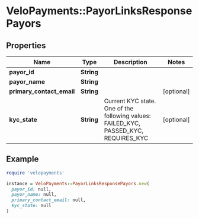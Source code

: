 # VeloPayments::PayorLinksResponsePayors

## Properties

| Name | Type | Description | Notes |
| ---- | ---- | ----------- | ----- |
| **payor_id** | **String** |  |  |
| **payor_name** | **String** |  |  |
| **primary_contact_email** | **String** |  | [optional] |
| **kyc_state** | **String** | Current KYC state. One of the following values: FAILED_KYC, PASSED_KYC, REQUIRES_KYC | [optional] |

## Example

```ruby
require 'velopayments'

instance = VeloPayments::PayorLinksResponsePayors.new(
  payor_id: null,
  payor_name: null,
  primary_contact_email: null,
  kyc_state: null
)
```

